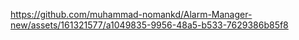 

https://github.com/muhammad-nomankd/Alarm-Manager-new/assets/161321577/a1049835-9956-48a5-b533-7629386b85f8

